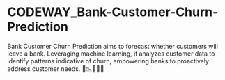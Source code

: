 # CODEWAY_Bank-Customer-Churn-Prediction
Bank Customer Churn Prediction aims to forecast whether customers will leave a bank. Leveraging machine learning, it analyzes customer data to identify patterns indicative of churn, empowering banks to proactively address customer needs. 🏦📉🔄💼🔮
